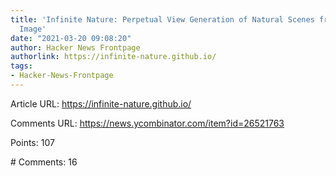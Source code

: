 ```yaml
---
title: 'Infinite Nature: Perpetual View Generation of Natural Scenes from a Single
  Image'
date: "2021-03-20 09:08:20"
author: Hacker News Frontpage
authorlink: https://infinite-nature.github.io/
tags:
- Hacker-News-Frontpage
---
```


<p>Article URL: <a href="https://infinite-nature.github.io/">https://infinite-nature.github.io/</a></p>
<p>Comments URL: <a href="https://news.ycombinator.com/item?id=26521763">https://news.ycombinator.com/item?id=26521763</a></p>
<p>Points: 107</p>
<p># Comments: 16</p>
